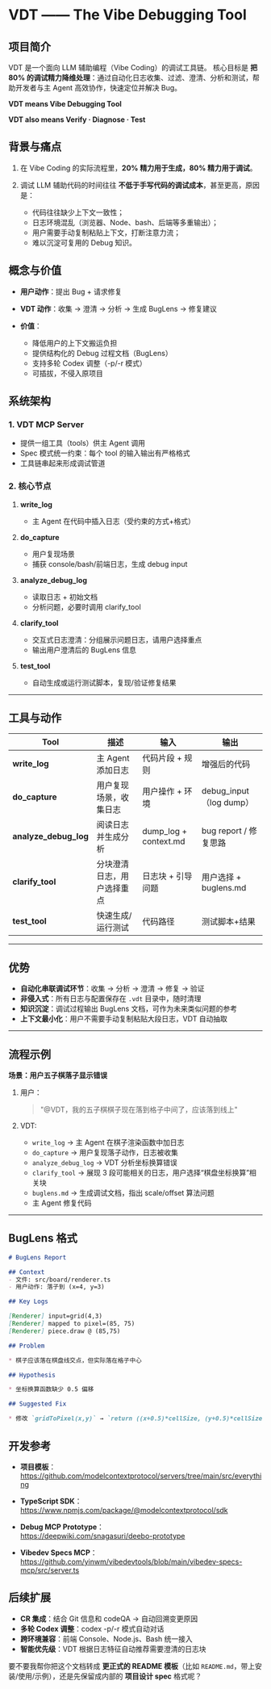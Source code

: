 # VDT —— The Vibe Debugging Tool

## 项目简介

VDT 是一个面向 LLM 辅助编程（Vibe Coding）的调试工具链。
核心目标是 **把 80% 的调试精力降维处理**：通过自动化日志收集、过滤、澄清、分析和测试，帮助开发者与主 Agent 高效协作，快速定位并解决 Bug。

**VDT means Vibe Debugging Tool**

**VDT also means Verify · Diagnose · Test**

## 背景与痛点

1. 在 Vibe Coding 的实际流程里，**20% 精力用于生成，80% 精力用于调试**。
2. 调试 LLM 辅助代码的时间往往 **不低于手写代码的调试成本**，甚至更高，原因是：

   * 代码往往缺少上下文一致性；
   * 日志环境混乱（浏览器、Node、bash、后端等多重输出）；
   * 用户需要手动复制粘贴上下文，打断注意力流；
   * 难以沉淀可复用的 Debug 知识。

## 概念与价值

* **用户动作**：提出 Bug + 请求修复
* **VDT 动作**：收集 → 澄清 → 分析 → 生成 BugLens → 修复建议
* **价值**：

  * 降低用户的上下文搬运负担
  * 提供结构化的 Debug 过程文档（BugLens）
  * 支持多轮 Codex 调整（-p/-r 模式）
  * 可插拔，不侵入原项目

## 系统架构

### 1. VDT MCP Server

* 提供一组工具（tools）供主 Agent 调用
* Spec 模式统一约束：每个 tool 的输入输出有严格格式
* 工具链串起来形成调试管道

### 2. 核心节点

1. **write_log**

   * 主 Agent 在代码中插入日志（受约束的方式+格式）
2. **do_capture**

   * 用户复现场景
   * 捕获 console/bash/前端日志，生成 debug input
3. **analyze_debug_log**

   * 读取日志 + 初始文档
   * 分析问题，必要时调用 clarify_tool
4. **clarify_tool**

   * 交互式日志澄清：分组展示问题日志，请用户选择重点
   * 输出用户澄清后的 BugLens 信息
5. **test_tool**

   * 自动生成或运行测试脚本，复现/验证修复结果

---

## 工具与动作

| Tool                    | 描述            | 输入                     | 输出                     |
| ----------------------- | ------------- | ---------------------- | ---------------------- |
| **write_log**          | 主 Agent 添加日志  | 代码片段 + 规则              | 增强后的代码                 |
| **do_capture**         | 用户复现场景，收集日志   | 用户操作 + 环境              | debug_input（log dump） |
| **analyze_debug_log** | 阅读日志并生成分析     | dump_log + context.md | bug report / 修复思路      |
| **clarify_tool**       | 分块澄清日志，用户选择重点 | 日志块 + 引导问题             | 用户选择 + buglens.md      |
| **test_tool**          | 快速生成/运行测试     | 代码路径                   | 测试脚本+结果                |

---

## 优势

* **自动化串联调试环节**：收集 → 分析 → 澄清 → 修复 → 验证
* **非侵入式**：所有日志与配置保存在 `.vdt` 目录中，随时清理
* **知识沉淀**：调试过程输出 BugLens 文档，可作为未来类似问题的参考
* **上下文最小化**：用户不需要手动复制粘贴大段日志，VDT 自动抽取

---

## 流程示例

**场景：用户五子棋落子显示错误**

1. 用户：

   > "@VDT，我的五子棋棋子现在落到格子中间了，应该落到线上"

2. VDT:

   * `write_log` → 主 Agent 在棋子渲染函数中加日志
   * `do_capture` → 用户复现落子动作，日志被收集
   * `analyze_debug_log` → VDT 分析坐标换算错误
   * `clarify_tool` → 展现 3 段可能相关的日志，用户选择“棋盘坐标换算”相关块
   * `buglens.md` → 生成调试文档，指出 scale/offset 算法问题
   * 主 Agent 修复代码

---

## BugLens 格式

```md
# BugLens Report

## Context
- 文件: src/board/renderer.ts
- 用户动作: 落子到 (x=4, y=3)

## Key Logs

[Renderer] input=grid(4,3)  
[Renderer] mapped to pixel=(85, 75)  
[Renderer] piece.draw @ (85,75)

## Problem

* 棋子应该落在棋盘线交点，但实际落在格子中心

## Hypothesis

* 坐标换算函数缺少 0.5 偏移

## Suggested Fix

* 修改 `gridToPixel(x,y)` → `return ((x+0.5)*cellSize, (y+0.5)*cellSize)`
```

## 开发参考  

- **项目模板**：  
  https://github.com/modelcontextprotocol/servers/tree/main/src/everything  

- **TypeScript SDK**：  
  https://www.npmjs.com/package/@modelcontextprotocol/sdk  

- **Debug MCP Prototype**：  
  https://deepwiki.com/snagasuri/deebo-prototype  

- **Vibedev Specs MCP**：  
  https://github.com/yinwm/vibedevtools/blob/main/vibedev-specs-mcp/src/server.ts  

## 后续扩展  
- **CR 集成**：结合 Git 信息和 codeQA → 自动回溯变更原因  
- **多轮 Codex 调整**：codex -p/-r 模式自动对话  
- **跨环境兼容**：前端 Console、Node.js、Bash 统一接入  
- **智能优先级**：VDT 根据日志特征自动推荐需要澄清的日志块  

要不要我帮你把这个文档转成 **更正式的 README 模板**（比如 `README.md`，带上安装/使用/示例），还是先保留成内部的 **项目设计 spec** 格式呢？

